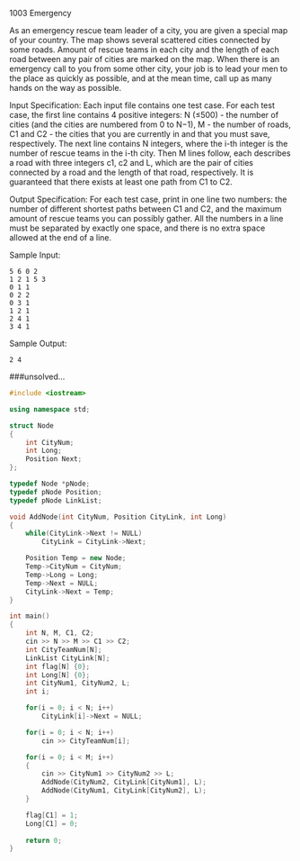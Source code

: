 1003 Emergency

As an emergency rescue team leader of a city, you are given a special map of your country. The map shows several scattered cities connected by some roads. Amount of rescue teams in each city and the length of each road between any pair of cities are marked on the map. When there is an emergency call to you from some other city, your job is to lead your men to the place as quickly as possible, and at the mean time, call up as many hands on the way as possible.

Input Specification:
Each input file contains one test case. For each test case, the first line contains 4 positive integers: N (≤500) - the number of cities (and the cities are numbered from 0 to N−1), M - the number of roads, C1 and C2 - the cities that you are currently in and that you must save, respectively. The next line contains N integers, where the i-th integer is the number of rescue teams in the i-th city. Then M lines follow, each describes a road with three integers c1, c2 and L, which are the pair of cities connected by a road and the length of that road, respectively. It is guaranteed that there exists at least one path from C1 to C2.

Output Specification:
For each test case, print in one line two numbers: the number of different shortest paths between C1 and C2, and the maximum amount of rescue teams you can possibly gather. All the numbers in a line must be separated by exactly one space, and there is no extra space allowed at the end of a line.

Sample Input:

    5 6 0 2
    1 2 1 5 3
    0 1 1
    0 2 2
    0 3 1
    1 2 1
    2 4 1
    3 4 1

Sample Output:

    2 4

###unsolved...

```C++
#include <iostream>

using namespace std;

struct Node
{
    int CityNum;
    int Long;
    Position Next;
};

typedef Node *pNode;
typedef pNode Position;
typedef pNode LinkList;

void AddNode(int CityNum, Position CityLink, int Long)
{
    while(CityLink->Next != NULL)
        CityLink = CityLink->Next;

    Position Temp = new Node;
    Temp->CityNum = CityNum;
    Temp->Long = Long;
    Temp->Next = NULL;
    CityLink->Next = Temp;
}

int main()
{
    int N, M, C1, C2;
    cin >> N >> M >> C1 >> C2;
    int CityTeamNum[N];
    LinkList CityLink[N];
    int flag[N] {0};
    int Long[N] {0};
    int CityNum1, CityNum2, L;
    int i;

    for(i = 0; i < N; i++)
        CityLink[i]->Next = NULL;

    for(i = 0; i < N; i++)
        cin >> CityTeamNum[i];

    for(i = 0; i < M; i++)
    {
        cin >> CityNum1 >> CityNum2 >> L;
        AddNode(CityNum2, CityLink[CityNum1], L);
        AddNode(CityNum1, CityLink[CityNum2], L);
    }

    flag[C1] = 1;
    Long[C1] = 0;
    
    return 0;
}
```